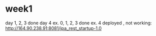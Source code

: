 # week1

day 1, 2, 3 done
day 4 ex. 0, 1, 2, 3 done ex. 4 deployed , not working: http://164.90.238.91:8081/jpa_rest_startup-1.0
